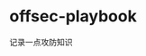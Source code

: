












































































































# offsec-playbook
记录一点攻防知识

